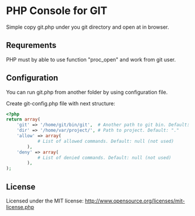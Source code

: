 PHP Console for GIT
===================
Simple copy git.php under you git directory and open at in browser.

Requrements
-----------
PHP must by able to use function "proc_open" and work from git user.


Configuration
-------------
You can run git.php from another folder by using configuration file.

Create git-config.php file with next structure:
```php
<?php
return array(
    'git' => '/home/git/bin/git',  # Another path to git bin. Default: "git"
    'dir' => '/home/var/project/', # Path to project. Default: "."
    'allow' => array(
            # List of allowed commands. Default: null (not used)
        ),
    'deny' => array(
            # List of denied commands. Default: null (not used)
        ),
);
```

License
-------
Licensed under the MIT license: http://www.opensource.org/licenses/mit-license.php
